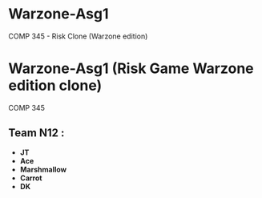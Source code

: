 # Warzone-Asg1
COMP 345 -  Risk Clone (Warzone edition)

# Warzone-Asg1 (Risk Game Warzone edition clone)
COMP 345

## Team N12 :
* **JT**
* **Ace**
* **Marshmallow**
* **Carrot**
* **DK**
